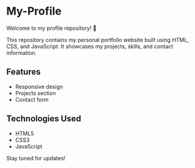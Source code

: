 # My-Profile

Welcome to my profile repository! 🚀

This repository contains my personal portfolio website built using HTML, CSS, and JavaScript. It showcases my projects, skills, and contact information.

## Features
- Responsive design
- Projects section
- Contact form

## Technologies Used
- HTML5
- CSS3
- JavaScript

Stay tuned for updates!
